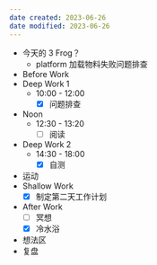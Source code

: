 ```yaml
---
date created: 2023-06-26 
date modified: 2023-06-26
---
```

- 今天的 3 Frog？
	- platform 加载物料失败问题排查
- Before Work
- Deep Work 1
	- 10:00 - 12:00
		- [x] 问题排查
- Noon
	- 12:30 - 13:20
		- [ ] 阅读
- Deep Work 2
	- 14:30 - 18:00
		- [x] 自测
- 运动
- Shallow Work
	- [x] 制定第二天工作计划
- After Work
	- [ ] 冥想
	- [x] 冷水浴
- 想法区
- 复盘

